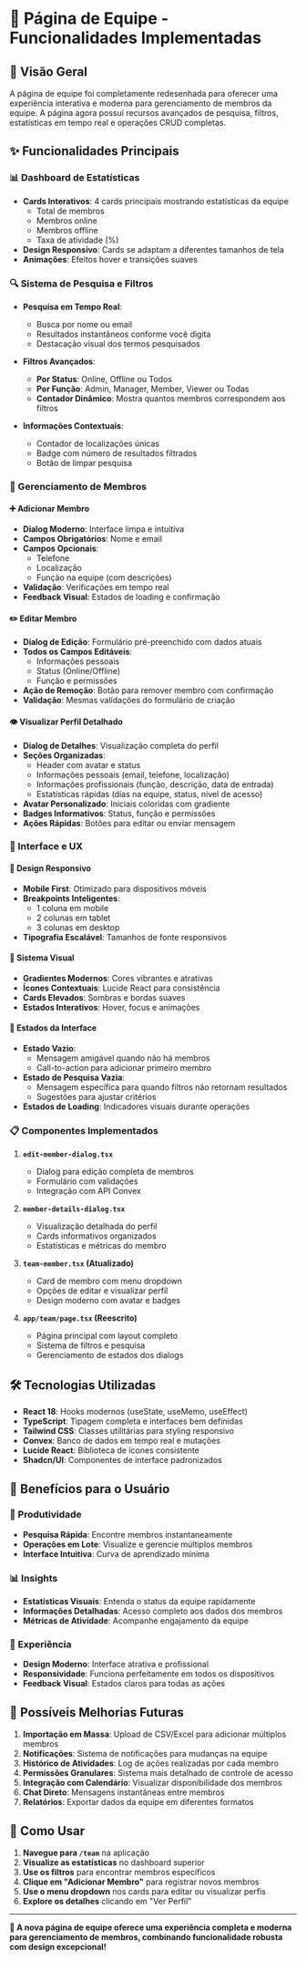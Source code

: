 # 👥 Página de Equipe - Funcionalidades Implementadas

## 🚀 Visão Geral

A página de equipe foi completamente redesenhada para oferecer uma experiência interativa e moderna para gerenciamento de membros da equipe. A página agora possui recursos avançados de pesquisa, filtros, estatísticas em tempo real e operações CRUD completas.

## ✨ Funcionalidades Principais

### 📊 Dashboard de Estatísticas

- **Cards Interativos**: 4 cards principais mostrando estatísticas da equipe
  - Total de membros
  - Membros online
  - Membros offline
  - Taxa de atividade (%)
- **Design Responsivo**: Cards se adaptam a diferentes tamanhos de tela
- **Animações**: Efeitos hover e transições suaves

### 🔍 Sistema de Pesquisa e Filtros

- **Pesquisa em Tempo Real**:

  - Busca por nome ou email
  - Resultados instantâneos conforme você digita
  - Destacação visual dos termos pesquisados

- **Filtros Avançados**:

  - **Por Status**: Online, Offline ou Todos
  - **Por Função**: Admin, Manager, Member, Viewer ou Todas
  - **Contador Dinâmico**: Mostra quantos membros correspondem aos filtros

- **Informações Contextuais**:
  - Contador de localizações únicas
  - Badge com número de resultados filtrados
  - Botão de limpar pesquisa

### 👤 Gerenciamento de Membros

#### ➕ Adicionar Membro

- **Dialog Moderno**: Interface limpa e intuitiva
- **Campos Obrigatórios**: Nome e email
- **Campos Opcionais**:
  - Telefone
  - Localização
  - Função na equipe (com descrições)
- **Validação**: Verificações em tempo real
- **Feedback Visual**: Estados de loading e confirmação

#### ✏️ Editar Membro

- **Dialog de Edição**: Formulário pré-preenchido com dados atuais
- **Todos os Campos Editáveis**:
  - Informações pessoais
  - Status (Online/Offline)
  - Função e permissões
- **Ação de Remoção**: Botão para remover membro com confirmação
- **Validação**: Mesmas validações do formulário de criação

#### 👁️ Visualizar Perfil Detalhado

- **Dialog de Detalhes**: Visualização completa do perfil
- **Seções Organizadas**:
  - Header com avatar e status
  - Informações pessoais (email, telefone, localização)
  - Informações profissionais (função, descrição, data de entrada)
  - Estatísticas rápidas (dias na equipe, status, nível de acesso)
- **Avatar Personalizado**: Iniciais coloridas com gradiente
- **Badges Informativos**: Status, função e permissões
- **Ações Rápidas**: Botões para editar ou enviar mensagem

### 🎨 Interface e UX

#### 📱 Design Responsivo

- **Mobile First**: Otimizado para dispositivos móveis
- **Breakpoints Inteligentes**:
  - 1 coluna em mobile
  - 2 colunas em tablet
  - 3 colunas em desktop
- **Tipografia Escalável**: Tamanhos de fonte responsivos

#### 🌈 Sistema Visual

- **Gradientes Modernos**: Cores vibrantes e atrativas
- **Ícones Contextuais**: Lucide React para consistência
- **Cards Elevados**: Sombras e bordas suaves
- **Estados Interativos**: Hover, focus e animações

#### 🔄 Estados da Interface

- **Estado Vazio**:
  - Mensagem amigável quando não há membros
  - Call-to-action para adicionar primeiro membro
- **Estado de Pesquisa Vazia**:
  - Mensagem específica para quando filtros não retornam resultados
  - Sugestões para ajustar critérios
- **Estados de Loading**: Indicadores visuais durante operações

### 📋 Componentes Implementados

1. **`edit-member-dialog.tsx`**

   - Dialog para edição completa de membros
   - Formulário com validações
   - Integração com API Convex

2. **`member-details-dialog.tsx`**

   - Visualização detalhada do perfil
   - Cards informativos organizados
   - Estatísticas e métricas do membro

3. **`team-member.tsx` (Atualizado)**

   - Card de membro com menu dropdown
   - Opções de editar e visualizar perfil
   - Design moderno com avatar e badges

4. **`app/team/page.tsx` (Reescrito)**
   - Página principal com layout completo
   - Sistema de filtros e pesquisa
   - Gerenciamento de estados dos dialogs

## 🛠️ Tecnologias Utilizadas

- **React 18**: Hooks modernos (useState, useMemo, useEffect)
- **TypeScript**: Tipagem completa e interfaces bem definidas
- **Tailwind CSS**: Classes utilitárias para styling responsivo
- **Convex**: Banco de dados em tempo real e mutações
- **Lucide React**: Biblioteca de ícones consistente
- **Shadcn/UI**: Componentes de interface padronizados

## 🎯 Benefícios para o Usuário

### 🚀 Produtividade

- **Pesquisa Rápida**: Encontre membros instantaneamente
- **Operações em Lote**: Visualize e gerencie múltiplos membros
- **Interface Intuitiva**: Curva de aprendizado mínima

### 📊 Insights

- **Estatísticas Visuais**: Entenda o status da equipe rapidamente
- **Informações Detalhadas**: Acesso completo aos dados dos membros
- **Métricas de Atividade**: Acompanhe engajamento da equipe

### 🎨 Experiência

- **Design Moderno**: Interface atrativa e profissional
- **Responsividade**: Funciona perfeitamente em todos os dispositivos
- **Feedback Visual**: Estados claros para todas as ações

## 🔄 Possíveis Melhorias Futuras

1. **Importação em Massa**: Upload de CSV/Excel para adicionar múltiplos membros
2. **Notificações**: Sistema de notificações para mudanças na equipe
3. **Histórico de Atividades**: Log de ações realizadas por cada membro
4. **Permissões Granulares**: Sistema mais detalhado de controle de acesso
5. **Integração com Calendário**: Visualizar disponibilidade dos membros
6. **Chat Direto**: Mensagens instantâneas entre membros
7. **Relatórios**: Exportar dados da equipe em diferentes formatos

## 📝 Como Usar

1. **Navegue para `/team`** na aplicação
2. **Visualize as estatísticas** no dashboard superior
3. **Use os filtros** para encontrar membros específicos
4. **Clique em "Adicionar Membro"** para registrar novos membros
5. **Use o menu dropdown** nos cards para editar ou visualizar perfis
6. **Explore os detalhes** clicando em "Ver Perfil"

---

**🎉 A nova página de equipe oferece uma experiência completa e moderna para gerenciamento de membros, combinando funcionalidade robusta com design excepcional!**
